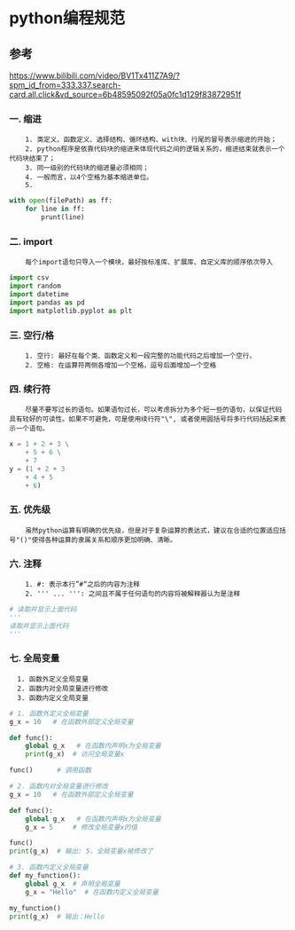 # python编程规范

## 参考
https://www.bilibili.com/video/BV1Tx411Z7A9/?spm_id_from=333.337.search-card.all.click&vd_source=6b48595092f05a0fc1d129f83872951f

### 一. 缩进
        1. 类定义、函数定义、选择结构、循环结构、with块、行尾的冒号表示缩进的开始；
        2. python程序是依靠代码块的缩进来体现代码之间的逻辑关系的，缩进结束就表示一个代码块结束了；
        3. 同一级别的代码块的缩进量必须相同；
        4. 一般而言，以4个空格为基本缩进单位。
        5. 
```python
with open(filePath) as ff:
    for line in ff:
        prunt(line)
```

### 二. import
        每个import语句只导入一个模块，最好按标准库、扩展库、自定义库的顺序依次导入
```python
import csv
import random
import datetime
import pandas as pd
import matplotlib.pyplot as plt
```

### 三. 空行/格
        1. 空行: 最好在每个类、函数定义和一段完整的功能代码之后增加一个空行，
        2. 空格: 在运算符两侧各增加一个空格，逗号后面增加一个空格

### 四. 续行符
        尽量不要写过长的语句。如果语句过长，可以考虑拆分为多个短一些的语句，以保证代码具有较好的可读性。如果不可避免，可是使用续行符"\", 或者使用圆括号将多行代码括起来表示一个语句。
```python
x = 1 + 2 + 3 \
    + 5 + 6 \
    + 7
y = (1 + 2 + 3
    + 4 + 5
    + 6)
```

### 五. 优先级
        虽然python运算有明确的优先级，但是对于复杂运算的表达式，建议在合适的位置适应括号"()"使得各种运算的隶属关系和顺序更加明确、清晰。

### 六. 注释
        1. #: 表示本行”#“之后的内容为注释
        2. ''' ... ''': 之间且不属于任何语句的内容将被解释器认为是注释
```python
# 读取并显示上面代码
'''
读取并显示上面代码
'''
```

### 七. 全局变量
      1. 函数外定义全局变量
      2. 函数内对全局变量进行修改
      3. 函数内定义全局变量
```python
# 1. 函数外定义全局变量
g_x = 10   # 在函数外部定义全局变量

def func():
    global g_x   # 在函数内声明x为全局变量
    print(g_x)  # 访问全局变量x

func()      # 调用函数

# 2. 函数内对全局变量进行修改
g_x = 10   # 在函数外部定义全局变量

def func():
    global g_x   # 在函数内声明x为全局变量
    g_x = 5     # 修改全局变量x的值

func()      
print(g_x)  # 输出: 5，全局变量x被修改了

# 3. 函数内定义全局变量
def my_function():
    global g_x  # 声明全局变量
    g_x = "Hello"  # 在函数内定义全局变量

my_function()
print(g_x)  # 输出：Hello

```